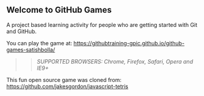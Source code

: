 ## Welcome to GitHub Games

A project based learning activity for people who are getting started with Git and GitHub.

You can play the game at: https://githubtraining-gpic.github.io/github-games-satishbolla/

>> _*SUPPORTED BROWSERS*: Chrome, Firefox, Safari, Opera and IE9+_

This fun open source game was cloned from: https://github.com/jakesgordon/javascript-tetris
